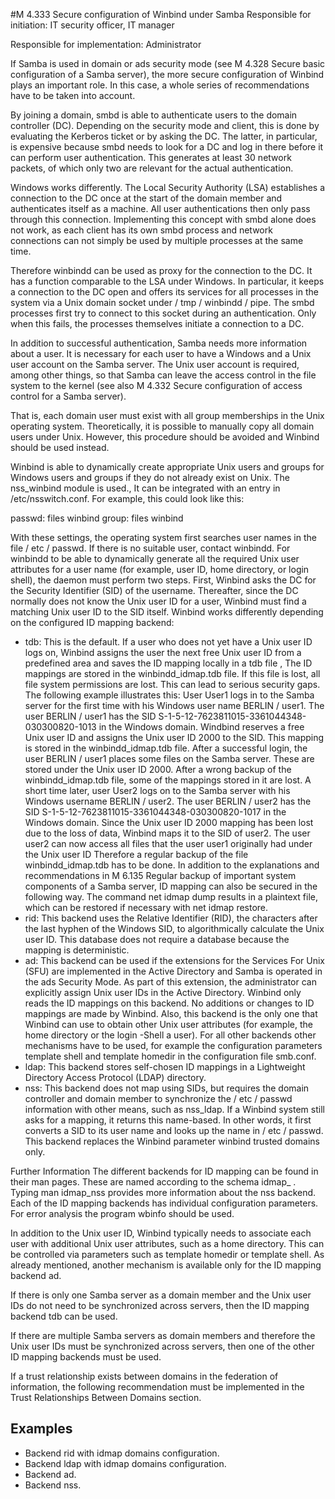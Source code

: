 #M 4.333 Secure configuration of Winbind under Samba
Responsible for initiation: IT security officer, IT manager

Responsible for implementation: Administrator

If Samba is used in domain or ads security mode (see M 4.328 Secure basic configuration of a Samba server), the more secure configuration of Winbind plays an important role. In this case, a whole series of recommendations have to be taken into account.

By joining a domain, smbd is able to authenticate users to the domain controller (DC). Depending on the security mode and client, this is done by evaluating the Kerberos ticket or by asking the DC. The latter, in particular, is expensive because smbd needs to look for a DC and log in there before it can perform user authentication. This generates at least 30 network packets, of which only two are relevant for the actual authentication.

Windows works differently. The Local Security Authority (LSA) establishes a connection to the DC once at the start of the domain member and authenticates itself as a machine. All user authentications then only pass through this connection. Implementing this concept with smbd alone does not work, as each client has its own smbd process and network connections can not simply be used by multiple processes at the same time.

Therefore winbindd can be used as proxy for the connection to the DC. It has a function comparable to the LSA under Windows. In particular, it keeps a connection to the DC open and offers its services for all processes in the system via a Unix domain socket under / tmp / winbindd / pipe. The smbd processes first try to connect to this socket during an authentication. Only when this fails, the processes themselves initiate a connection to a DC.

In addition to successful authentication, Samba needs more information about a user. It is necessary for each user to have a Windows and a Unix user account on the Samba server. The Unix user account is required, among other things, so that Samba can leave the access control in the file system to the kernel (see also M 4.332 Secure configuration of access control for a Samba server).

That is, each domain user must exist with all group memberships in the Unix operating system. Theoretically, it is possible to manually copy all domain users under Unix. However, this procedure should be avoided and Winbind should be used instead.

Winbind is able to dynamically create appropriate Unix users and groups for Windows users and groups if they do not already exist on Unix. The nss_winbind module is used., It can be integrated with an entry in /etc/nsswitch.conf. For example, this could look like this:

passwd: files winbind group: files winbind

With these settings, the operating system first searches user names in the file / etc / passwd. If there is no suitable user, contact winbindd. For winbindd to be able to dynamically generate all the required Unix user attributes for a user name (for example, user ID, home directory, or login shell), the daemon must perform two steps. First, Winbind asks the DC for the Security Identifier (SID) of the username. Thereafter, since the DC normally does not know the Unix user ID for a user, Winbind must find a matching Unix user ID to the SID itself. Winbind works differently depending on the configured ID mapping backend:

* tdb: This is the default. If a user who does not yet have a Unix user ID logs on, Winbind assigns the user the next free Unix user ID from a predefined area and saves the ID mapping locally in a tdb file , The ID mappings are stored in the winbindd_idmap.tdb file. If this file is lost, all file system permissions are lost. This can lead to serious security gaps. The following example illustrates this: User User1 logs in to the Samba server for the first time with his Windows user name BERLIN / user1. The user BERLIN / user1 has the SID S-1-5-12-7623811015-3361044348-030300820-1013 in the Windows domain. Windbind reserves a free Unix user ID and assigns the Unix user ID 2000 to the SID. This mapping is stored in the winbindd_idmap.tdb file. After a successful login, the user BERLIN / user1 places some files on the Samba server. These are stored under the Unix user ID 2000. After a wrong backup of the winbindd_idmap.tdb file, some of the mappings stored in it are lost. A short time later, user User2 logs on to the Samba server with his Windows username BERLIN / user2. The user BERLIN / user2 has the SID S-1-5-12-7623811015-3361044348-030300820-1017 in the Windows domain. Since the Unix user ID 2000 mapping has been lost due to the loss of data, Winbind maps it to the SID of user2. The user user2 can now access all files that the user user1 originally had under the Unix user ID Therefore a regular backup of the file winbindd_idmap.tdb has to be done. In addition to the explanations and recommendations in M 6.135 Regular backup of important system components of a Samba server, ID mapping can also be secured in the following way. The command net idmap dump results in a plaintext file, which can be restored if necessary with net idmap restore.
* rid: This backend uses the Relative Identifier (RID), the characters after the last hyphen of the Windows SID, to algorithmically calculate the Unix user ID. This database does not require a database because the mapping is deterministic.
* ad: This backend can be used if the extensions for the Services For Unix (SFU) are implemented in the Active Directory and Samba is operated in the ads Security Mode. As part of this extension, the administrator can explicitly assign Unix user IDs in the Active Directory. Winbind only reads the ID mappings on this backend. No additions or changes to ID mappings are made by Winbind. Also, this backend is the only one that Winbind can use to obtain other Unix user attributes (for example, the home directory or the login -Shell a user). For all other backends other mechanisms have to be used, for example the configuration parameters template shell and template homedir in the configuration file smb.conf.
* ldap: This backend stores self-chosen ID mappings in a Lightweight Directory Access Protocol (LDAP) directory.
* nss: This backend does not map using SIDs, but requires the domain controller and domain member to synchronize the / etc / passwd information with other means, such as nss_ldap. If a Winbind system still asks for a mapping, it returns this name-based. In other words, it first converts a SID to its user name and looks up the name in / etc / passwd. This backend replaces the Winbind parameter winbind trusted domains only.


Further Information The different backends for ID mapping can be found in their man pages. These are named according to the schema idmap_ <name of the backend>. Typing man idmap_nss provides more information about the nss backend. Each of the ID mapping backends has individual configuration parameters. For error analysis the program wbinfo should be used.

In addition to the Unix user ID, Winbind typically needs to associate each user with additional Unix user attributes, such as a home directory. This can be controlled via parameters such as template homedir or template shell. As already mentioned, another mechanism is available only for the ID mapping backend ad.

If there is only one Samba server as a domain member and the Unix user IDs do not need to be synchronized across servers, then the ID mapping backend tdb can be used.

If there are multiple Samba servers as domain members and therefore the Unix user IDs must be synchronized across servers, then one of the other ID mapping backends must be used.

If a trust relationship exists between domains in the federation of information, the following recommendation must be implemented in the Trust Relationships Between Domains section.



## Examples 
* Backend rid with idmap domains configuration.
* Backend ldap with idmap domains configuration.
* Backend ad.
* Backend nss.




